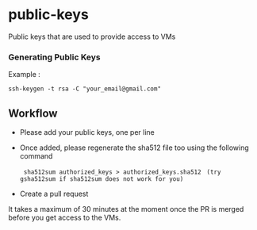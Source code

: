# public-keys
Public keys that are used to provide access to VMs


### Generating Public Keys
Example :
```
ssh-keygen -t rsa -C "your_email@gmail.com"
```

## Workflow
* Please add your public keys, one per line

* Once added, please regenerate the sha512 file too using the following command

  ``` sha512sum authorized_keys > authorized_keys.sha512```
  ``` (try gsha512sum if sha512sum does not work for you)```

* Create a pull request

It takes a maximum of 30 minutes at the moment once the PR is merged before you get access to the VMs.

